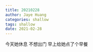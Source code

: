 ```yaml
---
title: 20210228
author: Jaye Huang
categories: shallow
tags: shallow
date: 2021-02-28
---
```


今天她休息
不想出门
早上给她点了个早餐
